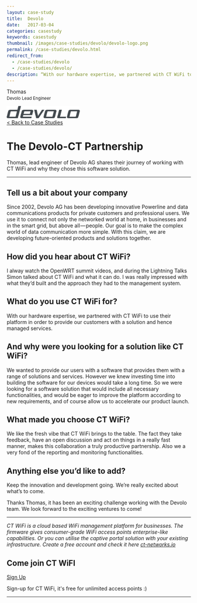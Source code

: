 ```yaml
---
layout: case-study
title:  Devolo
date:   2017-03-04
categories: casestudy
keywords: casestudy
thumbnail: /images/case-studies/devolo/devolo-logo.png
permalink: /case-studies/devolo.html
redirect_from:
  - /case-studies/devolo
  - /case-studies/devolo/
description: “With our hardware expertise, we partnered with CT WiFi to use their platform in order to provide our customers with a solution and hence managed services.”
---
```


<div class="mdl-grid">
<div class="case-study-side mdl-cell mdl-cell--3-col mdl-cell--8-col-tablet mdl-cell--4-col-phone mdl-typography--text-center mdl-shadow--1dp">
<!-- <img class="cs-portrait text-center" src="/images/case-studies/x/x.png" width="120px"> -->
<p>Thomas<br><small>Devolo Lead Engineer</small></p>
<img src="/images/case-studies/devolo/devolo-logo.png" width="200px">
</div>

<div class="case-study-post mdl-cell mdl-cell--9-col mdl-shadow--1dp">
<a href="/casestudies/">< Back to Case Studies</a>
<h1>The Devolo-CT Partnership</h1>
<p>Thomas, lead engineer of Devolo AG shares their journey of working with CT WiFi and why they chose this software solution.</p>

<hr>

<h2>Tell us a bit about your company</h2>

<p>Since 2002, Devolo AG has been developing innovative Powerline and data communications products for private customers and professional users. We use it to connect not only the networked world at home, in businesses and in the smart grid, but above all — people. Our goal is to make the complex world of data communication more simple. With this claim, we are developing future-oriented products and solutions together.</p>

<h2>How did you hear about CT WiFi?</h2>

<p>I alway watch the OpenWRT summit videos, and during the Lightning Talks Simon talked about CT WiFi and what it can do. I was really impressed with what they’d built and the approach they had to the management system.</p>

<h2>What do you use CT WiFi for?</h2>

<p>With our hardware expertise, we partnered with CT WiFi to use their platform in order to provide our customers with a solution and hence managed services.</p>

<h2>And why were you looking for a solution like CT WiFi?</h2>

<p>We wanted to provide our users with a software that provides them with a range of solutions and services. However we knew investing time into building the software for our devices would take a long time. So we were looking for a software solution that would include all necessary functionalities, and would be eager to improve the platform according to new requirements, and of course allow us to accelerate our product launch.</p>

<h2>What made you choose CT WiFi?</h2>

<p>We like the fresh vibe that CT WiFi brings to the table. The fact they take feedback, have an open discussion and act on things in a really fast manner, makes this collaboration a truly productive partnership. Also we a very fond of the reporting and monitoring functionalities.</p>

<h2>Anything else you’d like to add?</h2>

<p>Keep the innovation and development going. We’re really excited about what’s to come.</p>

<p>Thanks Thomas, it has been an exciting challenge working with the Devolo team. We look forward to the exciting ventures to come!</p>

<hr>

<div class="mdl-typography--text-center">
<p><i>CT WiFi is a cloud based WiFi management platform for businesses. The firmware gives consumer-grade WiFi access points enterprise-like capabilities. Or you can utilise the captive portal solution with your existing infrastructure. Create a free account and check it here <a href="https://ct-networks.io">ct-networks.io</a></i></p>
<div class="text-center">
<h2>Come join CT WiFI</h2>
<a href="https://my.ctapp.io/#/create" class="button success dst">Sign Up</a><br>
<p>Sign-up for CT WiFi, it's free for unlimited access points :)</p>
</div>
<hr>
</div>
</div>
</div>
